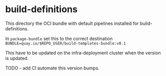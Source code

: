 # build-definitions

This directory the OCI bundle with default pipelines installed for build-definitions.

In `package-bundle` set this to the correct destination 
`BUNDLE=quay.io/$REPO_USER/build-templates-bundle:v0.1`

This have to be updated on the infra-deployment cluster when the version is updated.

TODO - add CI automate this version bumps. 
